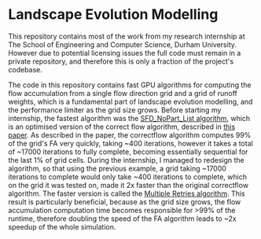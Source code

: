 # Landscape Evolution Modelling

This repository contains most of the work from my research internship at The School of Engineering and Computer Science, Durham University. However due to potential licensing issues the full code must remain in a private repository, and therefore this is only a fraction of the project's codebase.

The code in this repository contains fast GPU algorithms for computing the flow accumulation from a single flow direction grid and a grid of runoff weights, which is a fundamental part of landscape evolution modelling, and the performance limiter as the grid size grows.
Before starting my internship, the fastest algorithm was the [SFD_NoPart_List algorithm](https://github.com/Jack-Clark/landscape-evolution-model/blob/master/parallel-SFD-List.cu), 
which is an optimised version of the correct flow algorithm, described in [this paper](http://community.dur.ac.uk/stephen.mcgough/CV/Papers/2012/Land_paper.pdf). As described in the paper, the correctflow algorithm computes 99% of the grid's FA very quickly, taking ~400 iterations, however it takes a total of ~17000 iterations to fully complete, becoming essentially sequential for the last 1% of grid cells. During the internship, I managed to redesign the algorithm, so that using the previous example, a grid taking ~17000 iterations to complete would only take ~400 iterations to complete, which on the grid it was tested on, made it 2x faster than the original correctflow algorithm. The faster version is called the [Multiple Retries algorithm](https://github.com/Jack-Clark/landscape-evolution-model/blob/master/process_SFD_multiple_retries.cu). This result is particularly beneficial, because as the grid size grows, the flow accumulation computation time becomes responsible for >99% of the runtime, therefore doubling the speed of the FA algorithm leads to ~2x speedup of the whole simulation.
